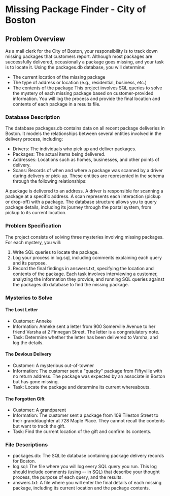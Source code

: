# Missing Package Finder - City of Boston
## Problem Overview
As a mail clerk for the City of Boston, your responsibility is to track down missing packages that customers report. Although most packages are successfully delivered, occasionally a package goes missing, and your task is to locate it. Using the packages.db database, you will determine:

 - The current location of the missing package
 - The type of address or location (e.g., residential, business, etc.)
 - The contents of the package
This project involves SQL queries to solve the mystery of each missing package based on customer-provided information. You will log the process and provide the final location and contents of each package in a results file.

### Database Description
The database packages.db contains data on all recent package deliveries in Boston. It models the relationships between several entities involved in the delivery process, including:

 - Drivers: The individuals who pick up and deliver packages.
 - Packages: The actual items being delivered.
 - Addresses: Locations such as homes, businesses, and other points of delivery.
 - Scans: Records of when and where a package was scanned by a driver during delivery or pick-up.
These entities are represented in the schema through the following relationships:

A package is delivered to an address.
A driver is responsible for scanning a package at a specific address.
A scan represents each interaction (pickup or drop-off) with a package.
The database structure allows you to query package details, including its journey through the postal system, from pickup to its current location.

### Problem Specification
The project consists of solving three mysteries involving missing packages. For each mystery, you will:

1. Write SQL queries to locate the package.
2. Log your process in log.sql, including comments explaining each query and its purpose.
3. Record the final findings in answers.txt, specifying the location and contents of the package.
Each task involves interviewing a customer, analyzing the information they provide, and running SQL queries against the packages.db database to find the missing package.

### Mysteries to Solve
#### The Lost Letter

 - Customer: Anneke
 - Information: Anneke sent a letter from 900 Somerville Avenue to her friend Varsha at 2 Finnegan Street. The letter is a congratulatory note.
 - Task: Determine whether the letter has been delivered to Varsha, and log the details.
#### The Devious Delivery

 - Customer: A mysterious out-of-towner
 - Information: The customer sent a "quacky" package from Fiftyville with no return address. The package was expected by an associate in Boston but has gone missing.
 - Task: Locate the package and determine its current whereabouts.
#### The Forgotten Gift

 - Customer: A grandparent
 - Information: The customer sent a package from 109 Tileston Street to their granddaughter at 728 Maple Place. They cannot recall the contents but want to track the gift.
 - Task: Find the current location of the gift and confirm its contents.
### File Descriptions
 - packages.db: The SQLite database containing package delivery records for Boston.
 - log.sql: The file where you will log every SQL query you run. This log should include comments (using -- in SQL) that describe your thought process, the purpose of each query, and the results.
 - answers.txt: A file where you will enter the final details of each missing package, including its current location and the package contents.
